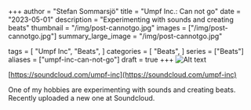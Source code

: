 +++
author = "Stefan Sommarsjö"
title = "Umpf Inc.: Can not go"
date = "2023-05-01"
description = "Experimenting with sounds and creating beats"
thumbnail = "/img/post-cannotgo.jpg"
images = ["/img/post-cannotgo.jpg"]
summary_large_image = "/img/post-cannotgo.jpg"

tags = [
    "Umpf Inc",
	"Beats",
]
categories = [
    "Beats",
]
series = ["Beats"]
aliases = ["umpf-inc-can-not-go"]
draft = true
+++
![Alt text](/img/post-cannotgo.jpg "Umpf Inc. Can not go")

[https://soundcloud.com/umpf-inc](https://soundcloud.com/umpf-inc)
<!--more-->
One of my hobbies are experimenting with sounds and creating beats.
Recently uploaded a new one at Soundcloud.




